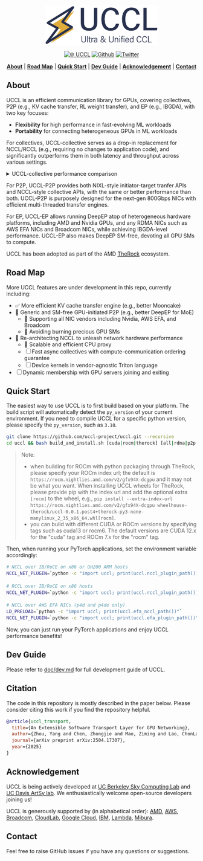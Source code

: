 <div align="center">

<p align="center"> <img src="./doc/images/uccl_logo.png" alt="" width="300"> </p>

[![🌐 UCCL](https://img.shields.io/badge/-Visit%20Website-5865F2?style=for-the-badge)](https://uccl-project.github.io/) [![Github](https://img.shields.io/badge/UCCL-000000?style=for-the-badge&logo=github&logoColor=000&logoColor=white)](https://github.com/uccl-project/uccl) [![Twitter](https://img.shields.io/badge/UCCL-white?style=for-the-badge&logo=X&logoColor=000&color=000&labelColor=white)](https://x.com/uccl_proj)
<p align="center">
    <a href="#about"><b>About</b></a> | 
    <a href="#road-map"><b>Road Map</b></a> | 
    <a href="#quick-start"><b>Quick Start</b></a> | 
    <a href="#dev-guide"><b>Dev Guide</b></a> | 
    <a href="#acknowledgement"><b>Acknowledgement</b></a> |
    <a href="#contact"><b>Contact</b></a>
</p>

</div>

## About 

UCCL is an efficient communication library for GPUs, covering collectives, P2P (e.g., KV cache transfer, RL weight transfer), and EP (e.g., IBGDA), with two key focuses: 
* **Flexibility** for high performance in fast-evolving ML workloads
* **Portability** for connecting heterogeneous GPUs in ML workloads

For collectives, UCCL-collective serves as a drop-in replacement for NCCL/RCCL (e.g., requiring no changes to application code), and significantly outperforms them in both latency and throughput across various settings. 

<details>
<summary>UCCL-collective performance comparison</summary>

* On six HGX servers (across two racks) with 8x400G CX-7 RoCE NICs and 8xH100 GPUs, UCCL-collective outperforms NCCL by up to **2.5x** for AllReduce:
  <p align="left"> <img src="./doc/images/allreduce_6_hgx.png" alt="" width="600"> </p>

* On four AWS `p4d.24xlarge` instances with 4x100G EFA NICs and 8xA100 GPUs, UCCL-collective outperforms NCCL by up to **3.3x** for AlltoAll: 
  <p align="left"> <img src="./doc/images/alltoall_4_p4d.png" alt="" width="600"> </p>

* On two AWS `g4dn.8xlarge` instances with 1x50G ENA NICs and 1xT4 GPUs within the same cluster placement group, UCCL-collective outperforms NCCL by up to **3.7x** for AllReduce: 
  <p align="left"> <img src="./doc/images/allreduce_2_g4dn.png" alt="" width="600"> </p>

More specifically, UCCL-collective aims to: 
* rearchitect the CCL layer (while keeping NCCL APIs) to unleash the full potential of network hardware
* rearchitect the network transport layer to be fast and extensible
* support heterogeneous GPU and networking vendors such as Nvidia, AMD, and Broadcom
* become an open and collaborative platform for GPU communication research

UCCL-collective has built a fast and extensible transport layer in software, which has created many benefits. 
For example, existing network transports under NCCL (i.e., kernel TCP and RDMA) leverage one or few network paths to stream huge data volumes, thus prone to congestion happening in datacenter networks. 
Instead, UCCL-collective employs packet spraying in software to leverage abundant network paths to avoid "single-path-of-congestion". 
More benefits include: 1) packet spraying with 256 paths, 2) advanced congestion control such as latency-based and receiver-driven ones, 3) efficient loss recovery by selective repeat, and 4) widely usable in public clouds with legacy NICs and Ethernet. 

Feel free to check out our full [technical report](https://arxiv.org/pdf/2504.17307) and [slides](https://drive.google.com/file/d/1YsgMNPeCV797sYPiCWAT0AMfc0WgIhP0/view?usp=sharing).
</details>

For P2P, UCCL-P2P provides both NIXL-style initiator-target tranfer APIs and NCCL-style collective APIs, with the same or better performance than both. UCCL-P2P is purposely designed for the next-gen 800Gbps NICs with efficient multi-threaded transfer engines. 

For EP, UCCL-EP allows running DeepEP atop of heterogeneous hardware platforms, including AMD and Nvidia GPUs, and any RDMA NICs such as AWS EFA NICs and Broadcom NICs, while achieving IBGDA-level performance. UCCL-EP also makes DeepEP SM-free, devoting all GPU SMs to compute. 

UCCL has been adopted as part of the AMD [TheRock](https://github.com/ROCm/TheRock) ecosystem.

## Road Map

More UCCL features are under development in this repo, currently including: 
- ✅ More efficient KV cache transfer engine (e.g., better Mooncake)
- 🚧 Generic and SM-free GPU-initiated P2P (e.g., better DeepEP for MoE)
  - 🚧 Supporting all NIC vendors including Nvidia, AWS EFA, and Broadcom
  - 🚧 Avoiding burning precious GPU SMs
- 🚧 Re-architecting NCCL to unleash network hardware performance
  - 🚧 Scalable and efficient CPU proxy
  - ☐ Fast async collectives with compute-communication ordering guarantee
  - ☐ Device kernels in vendor-agnostic Triton language
- ☐ Dynamic membership with GPU servers joining and exiting


## Quick Start

The easiest way to use UCCL is to first build based on your platform. The build script will automatically detect the `py_version` of your current environment. If you need to compile UCCL for a specific python version, please specify the `py_version`, such as `3.10`. 

```bash
git clone https://github.com/uccl-project/uccl.git --recursive
cd uccl && bash build_and_install.sh [cuda|rocm|therock] [all|rdma|p2p|efa|ep] [py_version] [rocm_index_url]
```
> Note: 
> - when building for ROCm with python packaging through TheRock, please specify your ROCm index url; the default is `https://rocm.nightlies.amd.com/v2/gfx94X-dcgpu` and it may not be what you want. When installing UCCL wheels for TheRock, please provide pip with the index url and add the optional extra `[rocm]` to the wheel, e.g., `pip install --extra-index-url https://rocm.nightlies.amd.com/v2/gfx94X-dcgpu wheelhouse-therock/uccl-0.0.1.post4+therock-py3-none-manylinux_2_35_x86_64.whl[rocm]`.
> - you can build with different CUDA or ROCm versions by specifying tags such as cuda13 or rocm6. The default versions are CUDA 12.x for the "cuda" tag and ROCm 7.x for the "rocm" tag.

Then, when running your PyTorch applications, set the environment variable accordingly: 
```bash
# NCCL over IB/RoCE on x86 or GH200 ARM hosts
NCCL_NET_PLUGIN=`python -c "import uccl; print(uccl.nccl_plugin_path())"`

# RCCL over IB/RoCE on x86 hosts
NCCL_NET_PLUGIN=`python -c "import uccl; print(uccl.rccl_plugin_path())"`

# NCCL over AWS EFA NICs (p4d and p4de only)
LD_PRELOAD=`python -c "import uccl; print(uccl.efa_nccl_path())"`
NCCL_NET_PLUGIN=`python -c "import uccl; print(uccl.efa_plugin_path())"`
```

Now, you can just run your PyTorch applications and enjoy UCCL performance benefits! 

## Dev Guide

Please refer to [doc/dev.md](doc/dev.md) for full development guide of UCCL.

## Citation
The code in this repository is mostly described in the paper below. Please consider citing this work if you find the repository helpful. 

```bibtex
@article{uccl_transport,
  title={An Extensible Software Transport Layer for GPU Networking},
  author={Zhou, Yang and Chen, Zhongjie and Mao, Ziming and Lao, ChonLam and Yang, Shuo and Kannan, Pravein Govindan and Gao, Jiaqi and Zhao, Yilong and Wu, Yongji and You, Kaichao and others},
  journal={arXiv preprint arXiv:2504.17307},
  year={2025}
}
```

## Acknowledgement

UCCL is being actively developed at [UC Berkeley Sky Computing Lab](https://sky.cs.berkeley.edu/) and [UC Davis ArtSy lab](https://github.com/artsy-lab). We enthusiastically welcome open-source developers joining us! 

UCCL is generously supported by (in alphabetical order): 
[AMD](https://www.amd.com/en.html), 
[AWS](https://aws.amazon.com/), 
[Broadcom](https://www.broadcom.com/), 
[CloudLab](https://www.cloudlab.us/), 
[Google Cloud](https://cloud.google.com/), 
[IBM](https://www.ibm.com/), 
[Lambda](https://lambda.ai/),
[Mibura](https://www.mibura.com/).

## Contact
Feel free to raise GitHub issues if you have any questions or suggestions. 
